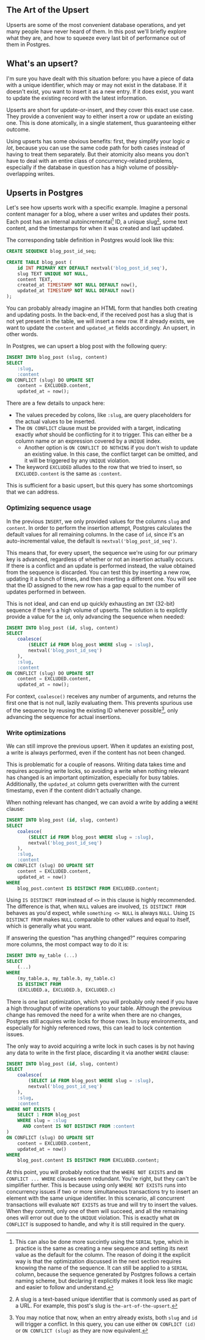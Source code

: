 The Art of the Upsert
---

Upserts are some of the most convenient database operations, and yet many people have never heard of them. In this post we'll briefly explore what they are, and how to squeeze every last bit of performance out of them in Postgres.

## What's an upsert?

I'm sure you have dealt with this situation before: you have a piece of data with a unique identifier, which may or may not exist in the database. If it doesn't exist, you want to insert it as a new entry. If it does exist, you want to update the existing record with the latest information.

Upserts are short for update-or-insert, and they cover this exact use case. They provide a convenient way to either insert a row or update an existing one. This is done atomically, in a single statement, thus guaranteeing either outcome.

Using upserts has some obvious benefits: first, they simplify your logic *a lot*, because you can use the same code path for both cases instead of having to treat them separately. But their atomicity also means you don't have to deal with an entire class of concurrency-related problems, especially if the database in question has a high volume of possibly-overlapping writes.

## Upserts in Postgres

Let's see how upserts work with a specific example. Imagine a personal content manager for a blog, where a user writes and updates their posts. Each post has an internal autoincremental[^1] ID, a unique slug[^2], some text content, and the timestamps for when it was created and last updated.

The corresponding table definition in Postgres would look like this:

```sql
CREATE SEQUENCE blog_post_id_seq;

CREATE TABLE blog_post (
    id INT PRIMARY KEY DEFAULT nextval('blog_post_id_seq'),
    slug TEXT UNIQUE NOT NULL,
    content TEXT,
    created_at TIMESTAMP NOT NULL DEFAULT now(),
    updated_at TIMESTAMP NOT NULL DEFAULT now()
);
```

You can probably already imagine an HTML form that handles both creating and updating posts. In the back-end, if the received post has a slug that is not yet present in the table, we will insert a new row. If it already exists, we want to update the `content` and `updated_at` fields accordingly. An upsert, in other words.

In Postgres, we can upsert a blog post with the following query:

```sql
INSERT INTO blog_post (slug, content)
SELECT
    :slug,
    :content
ON CONFLICT (slug) DO UPDATE SET
    content = EXCLUDED.content,
    updated_at = now();
```

There are a few details to unpack here:

- The values preceded by colons, like `:slug`, are query placeholders for the actual values to be inserted.
- The `ON CONFLICT` clause must be provided with a target, indicating exactly *what* should be conflicting for it to trigger. This can either be a column name or an expression covered by a `UNIQUE` index.
    - Another option is `ON CONFLICT DO NOTHING` if you don't wish to update an existing value. In this case, the conflict target can be omitted, and it will be triggered by any `UNIQUE` violation.
- The keyword `EXCLUDED` alludes to the row that we tried to insert, so `EXCLUDED.content` is the same as `:content`.

This is sufficient for a basic upsert, but this query has some shortcomings that we can address.

### Optimizing sequence usage

In the previous `INSERT`, we only provided values for the columns `slug` and `content`. In order to perform the insertion attempt, Postgres calculates the default values for all remaining columns. In the case of `id`, since it's an auto-incremental value, the default is `nextval('blog_post_id_seq')`.

This means that, for every upsert, the sequence we're using for our primary key is advanced, regardless of whether or not an insertion actually occurs. If there is a conflict and an update is performed instead, the value obtained from the sequence is discarded. You can test this by inserting a new row, updating it a bunch of times, and then inserting a different one. You will see that the ID assigned to the new row has a gap equal to the number of updates performed in between.

This is not ideal, and can end up quickly exhausting an `INT` (32-bit) sequence if there's a high volume of upserts. The solution is to explictly provide a value for the `id`, only advancing the sequence when needed:

```sql
INSERT INTO blog_post (id, slug, content)
SELECT
    coalesce(
        (SELECT id FROM blog_post WHERE slug = :slug),
        nextval('blog_post_id_seq')
    ),
    :slug,
    :content
ON CONFLICT (slug) DO UPDATE SET
    content = EXCLUDED.content,
    updated_at = now();
```

For context, `coalesce()` receives any number of arguments, and returns the first one that is not null, lazily evaluating them. This prevents spurious use of the sequence by reusing the existing ID whenever possible[^3], only advancing the sequence for actual insertions.

### Write optimizations

We can still improve the previous upsert. When it updates an existing post, a write is always performed, even if the content has not been changed.

This is problematic for a couple of reasons. Writing data takes time and requires acquiring write locks, so avoiding a write when nothing relevant has changed is an important optimization, especially for busy tables. Additionally, the `updated_at` column gets overwritten with the current timestamp, even if the content didn't actually change.

When nothing relevant has changed, we can avoid a write by adding a `WHERE` clause:

```sql
INSERT INTO blog_post (id, slug, content)
SELECT
    coalesce(
        (SELECT id FROM blog_post WHERE slug = :slug),
        nextval('blog_post_id_seq')
    ),
    :slug,
    :content
ON CONFLICT (slug) DO UPDATE SET
    content = EXCLUDED.content,
    updated_at = now()
WHERE
    blog_post.content IS DISTINCT FROM EXCLUDED.content;
```

Using `IS DISTINCT FROM` instead of `<>` in this clause is highly recommended. The difference is that, when `NULL` values are involved, `IS DISTINCT FROM` behaves as you'd expect, while `something <> NULL` is always `NULL`. Using `IS DISTINCT FROM` makes `NULL` comparable to other values and equal to itself, which is generally what you want.

If answering the question "has anything changed?" requires comparing more columns, the most compact way to do it is:

```sql
INSERT INTO my_table (...)
SELECT
    (...)
WHERE
    (my_table.a, my_table.b, my_table.c)
    IS DISTINCT FROM
    (EXCLUDED.a, EXCLUDED.b, EXCLUDED.c)
```

There is one last optimization, which you will probably only need if you have a high throughput of write operations to your table. Although the previous change has removed the need for a write when there are no changes, Postgres still acquires write locks for those rows. In busy environments, and especially for highly referenced rows, this can lead to lock contention issues.

The only way to avoid acquiring a write lock in such cases is by not having any data to write in the first place, discarding it via another `WHERE` clause:

```sql
INSERT INTO blog_post (id, slug, content)
SELECT
    coalesce(
        (SELECT id FROM blog_post WHERE slug = :slug),
        nextval('blog_post_id_seq')
    ),
    :slug,
    :content
WHERE NOT EXISTS (
    SELECT 1 FROM blog_post
    WHERE slug = :slug
      AND content IS NOT DISTINCT FROM :content
)
ON CONFLICT (slug) DO UPDATE SET
    content = EXCLUDED.content,
    updated_at = now()
WHERE
    blog_post.content IS DISTINCT FROM EXCLUDED.content;
```

At this point, you will probably notice that the `WHERE NOT EXISTS` and `ON CONFLICT ... WHERE` clauses seem redundant. You're right, but they can't be simplifier further. This is because using only `WHERE NOT EXISTS` runs into concurrency issues if two or more simultaneous transactions try to insert an element with the same unique identifier. In this scenario, all concurrent transactions will evaluate `NOT EXISTS` as true and will try to insert the values. When they commit, only one of them will succeed, and all the remaining ones will error out due to the `UNIQUE` violation. This is exactly what `ON CONFLICT` is supposed to handle, and why it is still required in the query.

[^1]: This can also be done more succintly using the `SERIAL` type, which in practice is the same as creating a new sequence and setting its next value as the default for the column. The reason of doing it the explicit way is that the optimization discussed in the next section requires knowing the name of the sequence. It can still be applied to a `SERIAL` column, because the sequence generated by Postgres follows a certain naming scheme, but declaring it explicitly makes it look less like magic and easier to follow and understand.

[^2]: A slug is a text-based unique identifier that is commonly used as part of a URL. For example, this post's slug is `the-art-of-the-upsert`.

[^3]: You may notice that now, when an entry already exists, both `slug` and `id` will trigger a conflict. In this query, you can use either `ON CONFLICT (id)` or `ON CONFLICT (slug)` as they are now equivalent.

